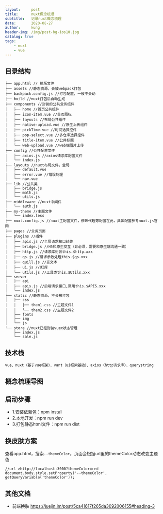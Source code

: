 ```yaml
---
layout:     post
title:      nuxt概念梳理
subtitle:   记录nuxt概念梳理
date:       2020-08-27
author:     kung
header-img: /img/post-bg-ios10.jpg
catalog: true
tags:
    - nuxt
    - vue
---
```


## 目录结构

```
├── app.html // 模版文件
├── assets //静态资源，会被webpack打包
├── backpack.config.js //打包配置，一般不会动
├── build //nuxt打包后自动生成
├── components //封装的公共业务组件
│   ├── home //首页公共组件
│   ├── icon-item.vue //首页图标
│   ├── layouts //布局公共组件
│   ├── native-upload.vue //原生上传组件
│   ├── pickTime.vue //时间选择控件
│   ├── pop-select.vue //多仓库选择控件
│   ├── title-item.vue //公共标题
│   └── web-upload.vue //web端图片上传
├── config //公共配置文件
│   ├── axios.js //axios请求库配置文件
│   └── index.js
├── layouts //nuxt布局文件，全局
│   ├── default.vue 
│   ├── error.vue //错误处理
│   └── nav.vue
├── lib //公共类
│   ├── bridge.js
│   ├── math.js
│   └── utils.js
├── middleware //nuxt中间件
│   └── auth.js
├── my-theme //主题文件
│   └── index.less
├── nuxt.config.js //nuxt主配置文件，修改代理等配置在此，具体配置参考nuxt.js官网
├── pages //业务页面
├── plugins //插件
│   ├── apis.js //全局请求接口封装
│   ├── bridge.js //H5和原生交互（非必须，需要和原生端沟通一致）
│   ├── http.js //请求库封装this.$http.xxx
│   ├── qs.js //请求参数处理this.$qs.xxx
│   ├── quill.js //富文本
│   ├── ui.js //UI库
│   └── utils.js //工具类this.$Utils.xxx
├── server
│   ├── api
│   ├── apis.js //后端请求接口,调用this.$APIS.xxx
│   └── index.js
├── static //静态资源，不会被打包
│   ├── css
│   │   ├── them1.css //主题文件1
│   │   └── them2.css //主题文件2
│   ├── fonts
│   ├── img
│   └── js
└── store //nuxt已经封装vuex状态管理
    ├── index.js
    └── sale.js
```

## 技术栈
```
vue、nuxt（基于vue框架）、vant（ui框架基础）、axios（http请求库）、querystring
```

## 概念梳理导图


    
## 启动步骤

- 1.安装依赖包：npm install
- 2.本地开发：npm run dev
- 3.打包静态html文件：npm run dist  

## 换皮肤方案

查看app.html，搜索`--themeColor`，页面会根据url里的themeColor动态改变主题色

```
//url->http://localhost:3000?themeColor=red
document.body.style.setProperty('--themeColor', getQueryVariable('themeColor'));
```

## 其他文档
- 前端换肤 https://juejin.im/post/5ca41617f265da3092006155#heading-3





